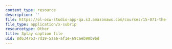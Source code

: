 ```yaml
---
content_type: resource
description: ''
file: https://ol-ocw-studio-app-qa.s3.amazonaws.com/courses/15-071-the-analytics-edge-spring-2017/8d6347637d195aa6af1e69caeb90b9bd_ruFpq-_wpc0.vtt
file_type: application/x-subrip
resourcetype: Other
title: 3play caption file
uid: 8d634763-7d19-5aa6-af1e-69caeb90b9bd
---
```


